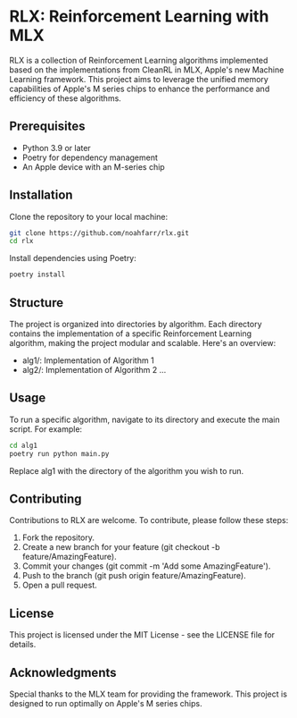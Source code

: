 # RLX: Reinforcement Learning with MLX

RLX is a collection of Reinforcement Learning algorithms implemented based on the implementations from CleanRL in MLX, Apple's new Machine Learning framework. This project aims to leverage the unified memory capabilities of Apple's M series chips to enhance the performance and efficiency of these algorithms.

## Prerequisites

- Python 3.9 or later
- Poetry for dependency management
- An Apple device with an M-series chip

## Installation

Clone the repository to your local machine:

```bash
git clone https://github.com/noahfarr/rlx.git
cd rlx
```

Install dependencies using Poetry:
```bash
poetry install
```

## Structure

The project is organized into directories by algorithm. Each directory contains the implementation of a specific Reinforcement Learning algorithm, making the project modular and scalable. Here's an overview:

- alg1/: Implementation of Algorithm 1
- alg2/: Implementation of Algorithm 2
...

## Usage

To run a specific algorithm, navigate to its directory and execute the main script. For example:

```bash
cd alg1
poetry run python main.py
```
Replace alg1 with the directory of the algorithm you wish to run.

## Contributing

Contributions to RLX are welcome. To contribute, please follow these steps:

1. Fork the repository.
2. Create a new branch for your feature (git checkout -b feature/AmazingFeature).
3. Commit your changes (git commit -m 'Add some AmazingFeature').
4. Push to the branch (git push origin feature/AmazingFeature).
5. Open a pull request.

## License

This project is licensed under the MIT License - see the LICENSE file for details.

## Acknowledgments

Special thanks to the MLX team for providing the framework.
This project is designed to run optimally on Apple's M series chips.
